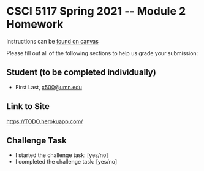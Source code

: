 # CSCI 5117 Spring 2021 -- Module 2 Homework


Instructions can be [found on canvas](https://canvas.umn.edu/courses/217951/pages/homework-2)

Please fill out all of the following sections to help us grade your submission:

## Student (to be completed individually)

* First Last, x500@umn.edu

## Link to Site

<https://TODO.herokuapp.com/>

## Challenge Task

* I started the challenge task: [yes/no]
* I completed the challenge task: [yes/no]

